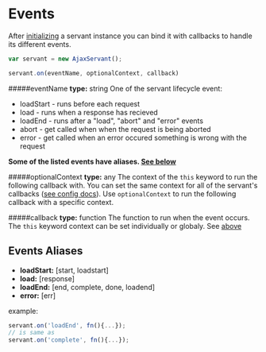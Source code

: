 Events
======
After [initializing](./init.md) a servant instance you can bind it with callbacks to handle its different events.

```js
var servant = new AjaxServant();

servant.on(eventName, optionalContext, callback)
```


#####eventName
**type:** string
One of the servant lifecycle event:
* loadStart - runs before each request
* load - runs when a response has recieved
* loadEnd - runs after a "load", "abort" and "error" events
* abort - get called when when the request is being aborted
* error - get called when an error occured something is wrong with the request

**Some of the listed events have aliases. [See below](#events-aliases)**

#####optionalContext
**type:** any
The context of the `this` keyword to run the following callback with.
You can set the same context for all of the servant's callbacks ([see config docs](./init.md)). Use `optionalContext` to run the following callback with a specific context.

#####callback
**type:** function
The function to run when the event occurs. The `this` keyword context can be set individually or globaly. See [above](#optionalcontext)


Events Aliases
--------------
* **loadStart:** [start, loadstart]
* **load:** [response]
* **loadEnd:** [end, complete, done, loadend]
* **error:** [err]

example:  
```js
servant.on('loadEnd', fn(){...});
// is same as
servant.on('complete', fn(){...});
```
